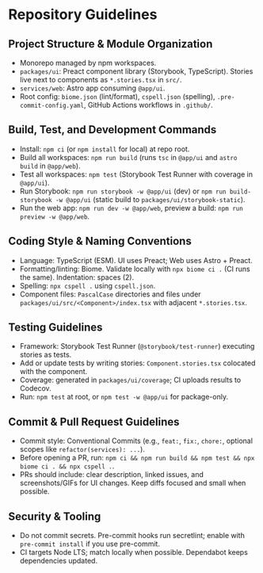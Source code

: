 # Repository Guidelines

## Project Structure & Module Organization
- Monorepo managed by npm workspaces.
- `packages/ui`: Preact component library (Storybook, TypeScript). Stories live next to components as `*.stories.tsx` in `src/`.
- `services/web`: Astro app consuming `@app/ui`.
- Root config: `biome.json` (lint/format), `cspell.json` (spelling), `.pre-commit-config.yaml`, GitHub Actions workflows in `.github/`.

## Build, Test, and Development Commands
- Install: `npm ci` (or `npm install` for local) at repo root.
- Build all workspaces: `npm run build` (runs `tsc` in `@app/ui` and `astro build` in `@app/web`).
- Test all workspaces: `npm test` (Storybook Test Runner with coverage in `@app/ui`).
- Run Storybook: `npm run storybook -w @app/ui` (dev) or `npm run build-storybook -w @app/ui` (static build to `packages/ui/storybook-static`).
- Run the web app: `npm run dev -w @app/web`, preview a build: `npm run preview -w @app/web`.

## Coding Style & Naming Conventions
- Language: TypeScript (ESM). UI uses Preact; Web uses Astro + Preact.
- Formatting/linting: Biome. Validate locally with `npx biome ci .` (CI runs the same). Indentation: spaces (2).
- Spelling: `npx cspell .` using `cspell.json`.
- Component files: `PascalCase` directories and files under `packages/ui/src/<Component>/index.tsx` with adjacent `*.stories.tsx`.

## Testing Guidelines
- Framework: Storybook Test Runner (`@storybook/test-runner`) executing stories as tests.
- Add or update tests by writing stories: `Component.stories.tsx` colocated with the component.
- Coverage: generated in `packages/ui/coverage`; CI uploads results to Codecov.
- Run: `npm test` at root, or `npm test -w @app/ui` for package-only.

## Commit & Pull Request Guidelines
- Commit style: Conventional Commits (e.g., `feat:`, `fix:`, `chore:`, optional scopes like `refactor(services): ...`).
- Before opening a PR, run: `npm ci && npm run build && npm test && npx biome ci . && npx cspell .`.
- PRs should include: clear description, linked issues, and screenshots/GIFs for UI changes. Keep diffs focused and small when possible.

## Security & Tooling
- Do not commit secrets. Pre-commit hooks run secretlint; enable with `pre-commit install` if you use pre-commit.
- CI targets Node LTS; match locally when possible. Dependabot keeps dependencies updated.

